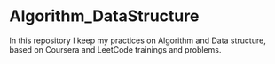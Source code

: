 # Algorithm_DataStructure
In this repository I keep my practices on Algorithm and Data structure, based on Coursera and LeetCode trainings and problems.
